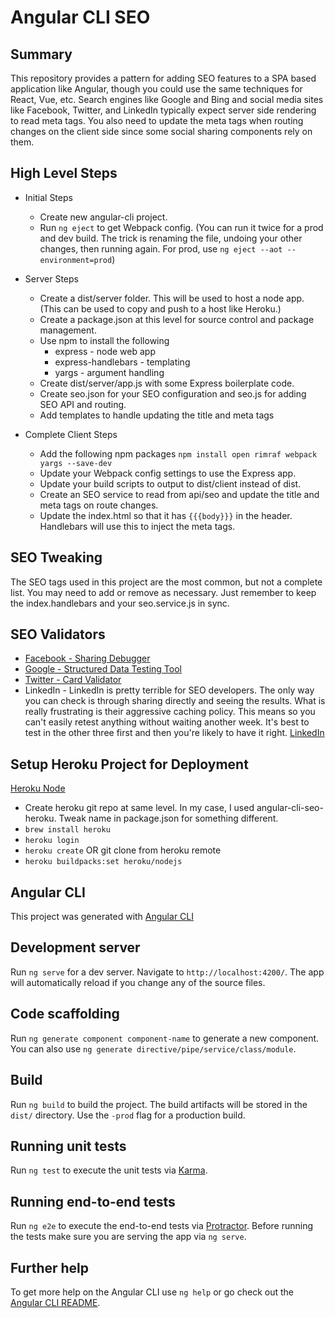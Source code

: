 # Angular CLI SEO

## Summary

This repository provides a pattern for adding SEO features to a SPA based application like Angular, though you could use the same techniques for React, Vue, etc. Search engines like Google and Bing and social media sites like Facebook, Twitter, and LinkedIn typically expect server side rendering to read meta tags. You also need to update the meta tags when routing changes on the client side since some social sharing components rely on them.

## High Level Steps

- Initial Steps

  - Create new angular-cli project.
  - Run `ng eject` to get Webpack config. (You can run it twice for a prod and dev build. The trick is renaming the file, undoing your other changes, then running again. For prod, use `ng eject --aot --environment=prod`)

- Server Steps

  - Create a dist/server folder. This will be used to host a node app. (This can be used to copy and push to a host like Heroku.)
  - Create a package.json at this level for source control and package management.
  - Use npm to install the following
    - express - node web app
    - express-handlebars - templating
    - yargs - argument handling
  - Create dist/server/app.js with some Express boilerplate code.
  - Create seo.json for your SEO configuration and seo.js for adding SEO API and routing.
  - Add templates to handle updating the title and meta tags

- Complete Client Steps

  - Add the following npm packages `npm install open rimraf webpack yargs --save-dev`
  - Update your Webpack config settings to use the Express app.
  - Update your build scripts to output to dist/client instead of dist.
  - Create an SEO service to read from api/seo and update the title and meta tags on route changes.
  - Update the index.html so that it has `{{{body}}}` in the header. Handlebars will use this to inject the meta tags.

## SEO Tweaking

The SEO tags used in this project are the most common, but not a complete list. You may need to add or remove as necessary. Just remember to keep the index.handlebars and your seo.service.js in sync.

## SEO Validators

- [Facebook - Sharing Debugger](https://developers.facebook.com/tools/debug/)
- [Google - Structured Data Testing Tool](https://search.google.com/structured-data/testing-tool)
- [Twitter - Card Validator](https://cards-dev.twitter.com/validator)
- LinkedIn - LinkedIn is pretty terrible for SEO developers. The only way you can check is through sharing directly and seeing the results. What is really frustrating is their aggressive caching policy. This means so you can't easily retest anything without waiting another week. It's best to test in the other three first and then you're likely to have it right. [LinkedIn](https://www.linkedin.com)

## Setup Heroku Project for Deployment

[Heroku Node](https://devcenter.heroku.com/articles/getting-started-with-nodejs#deploy-the-app)

- Create heroku git repo at same level. In my case, I used angular-cli-seo-heroku.  Tweak name in package.json for something different.
- `brew install heroku`
- `heroku login`
- `heroku create` OR git clone from heroku remote
- `heroku buildpacks:set heroku/nodejs`


## Angular CLI

This project was generated with [Angular CLI](https://github.com/angular/angular-cli)

## Development server

Run `ng serve` for a dev server. Navigate to `http://localhost:4200/`. The app will automatically reload if you change any of the source files.

## Code scaffolding

Run `ng generate component component-name` to generate a new component. You can also use `ng generate directive/pipe/service/class/module`.

## Build

Run `ng build` to build the project. The build artifacts will be stored in the `dist/` directory. Use the `-prod` flag for a production build.

## Running unit tests

Run `ng test` to execute the unit tests via [Karma](https://karma-runner.github.io).

## Running end-to-end tests

Run `ng e2e` to execute the end-to-end tests via [Protractor](http://www.protractortest.org/).
Before running the tests make sure you are serving the app via `ng serve`.

## Further help

To get more help on the Angular CLI use `ng help` or go check out the [Angular CLI README](https://github.com/angular/angular-cli/blob/master/README.md).
